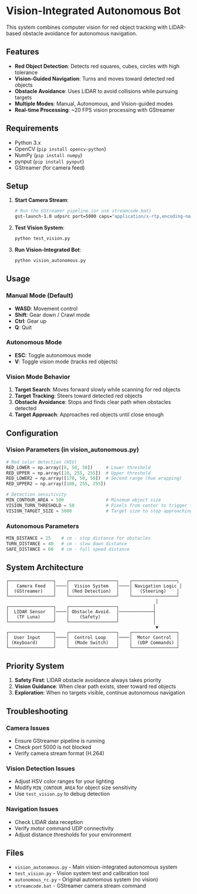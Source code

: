 # Vision-Integrated Autonomous Bot

This system combines computer vision for red object tracking with LIDAR-based obstacle avoidance for autonomous navigation.

## Features

- **Red Object Detection**: Detects red squares, cubes, circles with high tolerance
- **Vision-Guided Navigation**: Turns and moves toward detected red objects
- **Obstacle Avoidance**: Uses LIDAR to avoid collisions while pursuing targets
- **Multiple Modes**: Manual, Autonomous, and Vision-guided modes
- **Real-time Processing**: ~20 FPS vision processing with GStreamer

## Requirements

- Python 3.x
- OpenCV (`pip install opencv-python`)
- NumPy (`pip install numpy`)
- pynput (`pip install pynput`)
- GStreamer (for camera feed)

## Setup

1. **Start Camera Stream**:
   ```bash
   # Run the GStreamer pipeline (or use streamcode.bat)
   gst-launch-1.0 udpsrc port=5000 caps="application/x-rtp,encoding-name=H264,payload=96" ! rtph264depay ! avdec_h264 ! autovideosink sync=false
   ```

2. **Test Vision System**:
   ```bash
   python test_vision.py
   ```

3. **Run Vision-Integrated Bot**:
   ```bash
   python vision_autonomous.py
   ```

## Usage

### Manual Mode (Default)
- **WASD**: Movement control
- **Shift**: Gear down / Crawl mode
- **Ctrl**: Gear up
- **Q**: Quit

### Autonomous Mode
- **ESC**: Toggle autonomous mode
- **V**: Toggle vision mode (tracks red objects)

### Vision Mode Behavior
1. **Target Search**: Moves forward slowly while scanning for red objects
2. **Target Tracking**: Steers toward detected red objects
3. **Obstacle Avoidance**: Stops and finds clear path when obstacles detected
4. **Target Approach**: Approaches red objects until close enough

## Configuration

### Vision Parameters (in vision_autonomous.py)
```python
# Red color detection (HSV)
RED_LOWER = np.array([0, 50, 50])     # Lower threshold
RED_UPPER = np.array([10, 255, 255])  # Upper threshold
RED_LOWER2 = np.array([170, 50, 50])  # Second range (hue wrapping)
RED_UPPER2 = np.array([180, 255, 255])

# Detection sensitivity
MIN_CONTOUR_AREA = 500                # Minimum object size
VISION_TURN_THRESHOLD = 50            # Pixels from center to trigger turning
VISION_TARGET_SIZE = 5000             # Target size to stop approaching
```

### Autonomous Parameters
```python
MIN_DISTANCE = 25    # cm - stop distance for obstacles
TURN_DISTANCE = 40   # cm - slow down distance
SAFE_DISTANCE = 60   # cm - full speed distance
```

## System Architecture

```
┌─────────────────┐    ┌──────────────────┐    ┌─────────────────┐
│   Camera Feed   │────│  Vision System   │────│ Navigation Logic │
│  (GStreamer)    │    │ (Red Detection)  │    │   (Steering)    │
└─────────────────┘    └──────────────────┘    └─────────────────┘
                                                         │
┌─────────────────┐    ┌──────────────────┐             │
│  LIDAR Sensor   │────│ Obstacle Avoid.  │─────────────┤
│   (TF Luna)     │    │    (Safety)      │             │
└─────────────────┘    └──────────────────┘             │
                                                         ▼
┌─────────────────┐    ┌──────────────────┐    ┌─────────────────┐
│  User Input     │────│  Control Loop    │────│  Motor Control  │
│ (Keyboard)      │    │  (Mode Switch)   │    │  (UDP Commands) │
└─────────────────┘    └──────────────────┘    └─────────────────┘
```

## Priority System

1. **Safety First**: LIDAR obstacle avoidance always takes priority
2. **Vision Guidance**: When clear path exists, steer toward red objects
3. **Exploration**: When no targets visible, continue autonomous navigation

## Troubleshooting

### Camera Issues
- Ensure GStreamer pipeline is running
- Check port 5000 is not blocked
- Verify camera stream format (H.264)

### Vision Detection Issues
- Adjust HSV color ranges for your lighting
- Modify `MIN_CONTOUR_AREA` for object size sensitivity
- Use `test_vision.py` to debug detection

### Navigation Issues
- Check LIDAR data reception
- Verify motor command UDP connectivity
- Adjust distance thresholds for your environment

## Files

- `vision_autonomous.py` - Main vision-integrated autonomous system
- `test_vision.py` - Vision system test and calibration tool
- `autonomous_rc.py` - Original autonomous system (no vision)
- `streamcode.bat` - GStreamer camera stream command
